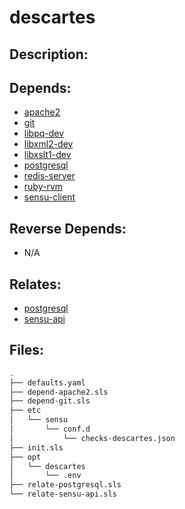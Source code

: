 # descartes

## Description:



## Depends:

  -  [apache2](/salt/apache2)
  -  [git](/salt/git)
  -  [libpq-dev](/salt/libpq-dev)
  -  [libxml2-dev](/salt/libxml2-dev)
  -  [libxslt1-dev](/salt/libxslt1-dev)
  -  [postgresql](/salt/postgresql)
  -  [redis-server](/salt/redis-server)
  -  [ruby-rvm](/salt/ruby-rvm)
  -  [sensu-client](/salt/sensu-client)

## Reverse Depends:

  -  N/A

## Relates:

  -  [postgresql](/salt/postgresql)
  -  [sensu-api](/salt/sensu-api)

## Files:

```bash
.
├── defaults.yaml
├── depend-apache2.sls
├── depend-git.sls
├── etc
│   └── sensu
│       └── conf.d
│           └── checks-descartes.json
├── init.sls
├── opt
│   └── descartes
│       └── .env
├── relate-postgresql.sls
└── relate-sensu-api.sls
```
